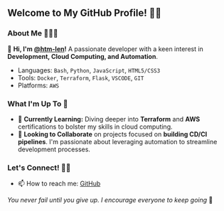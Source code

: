 ## Welcome to My GitHub Profile! 👋🏾

### About Me 🧑🏾‍💻

🔹 **Hi, I'm [@htm-len](https://github.com/htm-len)!** A passionate developer with a keen interest in **Development, Cloud Computing, and Automation**.

* Languages:  `Bash`, `Python`, `JavaScript`, `HTML5/CSS3`
* Tools: `Docker`, `Terraform`, `Flask`, `VSCODE`, `GIT`
* Platforms: `AWS`

### What I'm Up To 🚀

- 🌱 **Currently Learning:** Diving deeper into **Terraform** and **AWS** certifications to bolster my skills in cloud computing.
- 💞️ **Looking to Collaborate** on projects focused on **building CD/CI pipelines**. I'm passionate about leveraging automation to streamline development processes.

### Let's Connect! 🤝🏾

- 📫 How to reach me: [GitHub](https://github.com/htm-len)

*You never fail until you give up. I encourage everyone to keep going* 🍊





<!---
htm-len/htm-len is a ✨ special ✨ repository because its `README.md` (this file) appears on your GitHub profile.
You can click the Preview link to take a look at your changes.
--->
